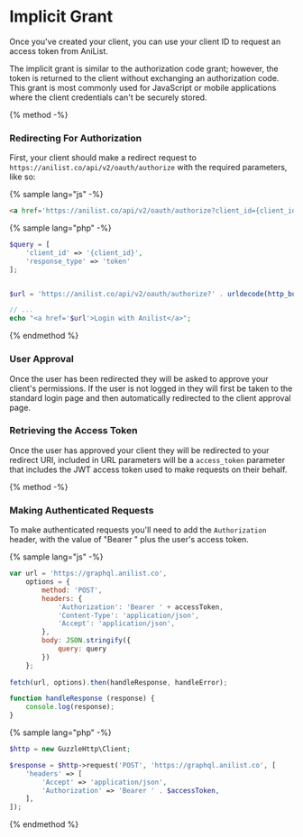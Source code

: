 # Implicit Grant

Once you've created your client, you can use your client ID to request an access token from AniList.

The implicit grant is similar to the authorization code grant; however, the token is returned to the client without exchanging an authorization code. This grant is most commonly used for JavaScript or mobile applications where the client credentials can't be securely stored.

{% method -%}
### Redirecting For Authorization

First, your client should make a redirect request to `https://anilist.co/api/v2/oauth/authorize` with the required parameters, like so:

{% sample lang="js" -%}
```html
<a href='https://anilist.co/api/v2/oauth/authorize?client_id={client_id}&response_type=token'>Login with AniList</a>
```

{% sample lang="php" -%}
```php
$query = [
    'client_id' => '{client_id}',
    'response_type' => 'token'    
];


$url = 'https://anilist.co/api/v2/oauth/authorize?' . urldecode(http_build_query($query));

// ...
echo "<a href='$url'>Login with Anilist</a>";
```

{% endmethod %}

### User Approval
Once the user has been redirected they will be asked to approve your client's permissions. 
If the user is not logged in they will first be taken to the standard login page and then automatically redirected to the client approval page.

### Retrieving the Access Token
Once the user has approved your client they will be redirected to your redirect URI, included in URL parameters will be a `access_token` parameter that includes the JWT access token used to make requests on their behalf. 

{% method -%}
### Making Authenticated Requests

To make authenticated requests you'll need to add the `Authorization` header, with the value of "Bearer " plus the user's access token.


{% sample lang="js" -%}
```js
var url = 'https://graphql.anilist.co',
    options = {
        method: 'POST',
        headers: {
            'Authorization': 'Bearer ' + accessToken,
            'Content-Type': 'application/json',
            'Accept': 'application/json',
        },
        body: JSON.stringify({
            query: query
        })
    };
    
fetch(url, options).then(handleResponse, handleError);

function handleResponse (response) {
	console.log(response);
}
```

{% sample lang="php" -%}
```php
$http = new GuzzleHttp\Client;

$response = $http->request('POST', 'https://graphql.anilist.co', [
    'headers' => [
        'Accept' => 'application/json',
        'Authorization' => 'Bearer ' . $accessToken,
    ],
]);
```

{% endmethod %}

